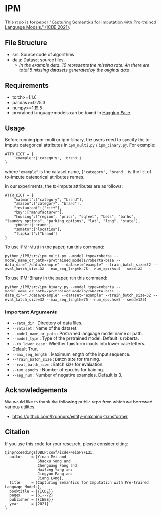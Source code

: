 # IPM
This repo is for paper ["Capturing Semantics for Imputation with Pre-trained Language Models." (ICDE 2021)](https://ieeexplore.ieee.org/document/9458712).

## File Structure
* src: Source code of algorithms
* data: Dataset source files. 
  * *In the example data, 10 represents the missing rate. An there are total 5 missing datasets generated by the original data*

## Requirements

- torch>=1.1.0
- pandas>=0.25.3
- numpy>=1.19.5
- pretrained language models can be found in [Hugging Face](https://huggingface.co/).

## Usage

Before running ipm-multi or ipm-binary, the users need to specify the to-impute categorical attributes in `ipm_multi.py` / `ipm_binary.py`. For example:

```
ATTR_DICT = {
    'example':['category', 'brand']
}
```

where `"example"` is the dataset name, `['category', 'brand']` is the list of to-impute categorical attributes names.

In our experiments, the to-impute attributes are as follows:
```
ATTR_DICT = {
    "walmart":["category", "brand"],
    "amazon":["category", "brand"],
    "restaurant":["city"],
    "buy":["manufacturer"],
    "housing":["region", "price", "sqfeet", "beds", "baths", "laundry_options", "parking_options", "lat", "long", "state"],
    "phone":["brand"],
    "zomato":["location"],
    "flipkart":["brand"]
}
```

To use IPM-Multi in the paper, run this command:

```
python /IPM/src/ipm_multi.py --model_type=roberta --model_name_or_path=/pretrained_models/roberta-base --data_dir="./data/example" --dataset="example" --train_batch_size=32 --eval_batch_size=32 --max_seq_length=75 --num_epochs=5 --seed=22
```

To use IPM-Binary in the paper, run this command:

```
python /IPM/src/ipm_binary.py --model_type=roberta --model_name_or_path=/pretrained_models/roberta-base --data_dir="./data/example" --dataset="example" --train_batch_size=32 --eval_batch_size=32 --max_seq_length=75 --num_epochs=5 --seed=1234
```

### Important Arguments

- `--data_dir` : Directory of data files. 
- `--dataset` : Name of the dataset.
- `--model_name_or_path` : Pretrained language model name or path.
- `--model_type` : Type of the pretrained model. Default is roberta.
- `--do_lower_case` : Whether tansform inputs into lower case letters. Default True.
- `--max_seq_length` : Maximum length of the input sequence.
- `--train_batch_size` : Batch size for training.
- `--eval_batch_size` : Batch size for evaluation.
- `--num_epochs` : Number of epochs for training.
- `--neg_num` : Number of negative examples. Default is 3.

## Acknowledgements

We would like to thank the following public repo from which we borrowed various utilites.

- https://github.com/brunnurs/entity-matching-transformer

Citation
----------

If you use this code for your research, please consider citing:

```
@inproceedings{DBLP:conf/icde/MeiSFYFL21,
  author    = {Yinan Mei and
               Shaoxu Song and
               Chenguang Fang and
               Haifeng Yang and
               Jingyun Fang and
               Jiang Long},
  title     = {Capturing Semantics for Imputation with Pre-trained Language Models},
  booktitle = {{ICDE}},
  pages     = {61--72},
  publisher = {{IEEE}},
  year      = {2021}
}
```

